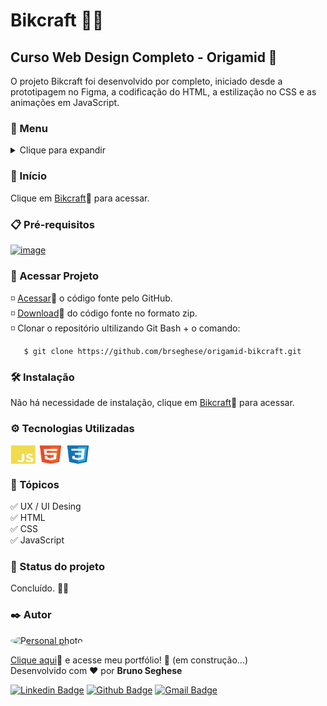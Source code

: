 # Bikcraft 🚴‍♀️​

## Curso Web Design Completo - Origamid 🐺

O projeto Bikcraft foi desenvolvido por completo, iniciado desde a prototipagem no Figma, a codificação do HTML, a estilização no CSS e as animações em JavaScript.

### 🎯 Menu

<details>
<summary>Clique para expandir</summary>
◽ <a href="#inicio">Início</a> <br>
◽ <a href="#pre-requisitos">Pré-requisitos</a> <br>
◽ <a href="#acessar-projeto">Acessar Projeto</a> <br>
◽ <a href="#instalacao">Instalação</a> <br>
◽ <a href="#tecnologias">Tecnologias</a> <br>
◽ <a href="#topicos">Tópicos</a> <br>
◽ <a href="#status">Status do Projeto</a> <br>
◽ <a href="#autor">Autor</a> <br>
</details>

<h3 id="inicio">🚀 Início</h3>

Clique em [Bikcraft](https://brseghese.github.io/origamid-bikcraft)🔗 para acessar.

<h3 id="pre-requisitos">📋 Pré-requisitos</h3>

[![image](https://img.shields.io/badge/Google_chrome-4285F4?style=for-the-badge&logo=Google-chrome&logoColor=white)](https://www.google.pt/intl/pt-PT/chrome/)

<h3 id="acessar-projeto">📁 Acessar Projeto</h3>

◽ <a href="https://github.com/brseghese/origamid-bikcraft/tree/main">Acessar</a>🔗 o código fonte pelo GitHub. <br>
◽ <a href="https://github.com/brseghese/origamid-bikcraft/archive/refs/heads/main.zip">Download</a>🔗 do código fonte no formato zip.<br>
◽ Clonar o repositório ultilizando Git Bash + o comando:

       $ git clone https://github.com/brseghese/origamid-bikcraft.git

<h3 id="instalacao">🛠️ Instalação</h3>

Não há necessidade de instalação, clique em [Bikcraft](https://brseghese.github.io/origamid-bikcraft)🔗 para acessar.

<h3 id="tecnologias">⚙️ Tecnologias Utilizadas</h3>

<div style="display: inline_block">
  <img align="center" alt="Bruno-Js" height="30" width="40" src="https://raw.githubusercontent.com/devicons/devicon/master/icons/javascript/javascript-plain.svg">
  <img align="center" alt="Bruno-HTML" height="30" width="40" src="https://raw.githubusercontent.com/devicons/devicon/master/icons/html5/html5-original.svg">
  <img align="center" alt="Bruno-CSS" height="30" width="40" src="https://raw.githubusercontent.com/devicons/devicon/master/icons/css3/css3-original.svg">
</div>

<h3 id="topicos">📍 Tópicos</h3>

✅ UX / UI Desing <br>
✅ HTML <br>
✅ CSS <br>
✅ JavaScript

<h3 id="status">📌 Status do projeto</h3>

Concluído. ​​👨‍💻​

<h3 id="autor">✒️ Autor</h3>

<a href="https://github.com/brseghese"> <img style="border-radius: 50%;" src="https://avatars.githubusercontent.com/u/80193824?v=4" width="100px;" alt="Personal photo"/> </a>

[Clique aqui](https://brseghese.github.io)🔗 e acesse meu portfólio! 💼 (em construção...) <br>
Desenvolvido com ❤️ por **Bruno Seghese**

[![Linkedin Badge](https://img.shields.io/badge/LinkedIn-0077B5?style=for-the-badge&logo=linkedin&logoColor=white)](https://www.linkedin.com/in/brunoseghese/) [![Github Badge](https://img.shields.io/badge/GitHub-100000?style=for-the-badge&logo=github&logoColor=white)](https://github.com/brseghese) [![Gmail Badge](https://img.shields.io/badge/Gmail-D14836?style=for-the-badge&logo=gmail&logoColor=white)](mailto:brseghese@gmail.com)
